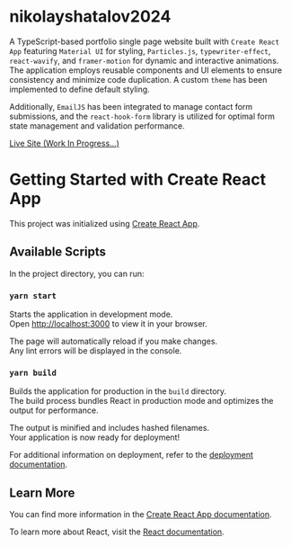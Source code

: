 # nikolayshatalov2024

A TypeScript-based portfolio single page website built with `Create React App` featuring `Material UI` for styling, `Particles.js`, `typewriter-effect`, `react-wavify`, and `framer-motion` for dynamic and interactive animations. The application employs reusable components and UI elements to ensure consistency and minimize code duplication. A custom `theme` has been implemented to define default styling.

Additionally, `EmailJS` has been integrated to manage contact form submissions, and the `react-hook-form` library is utilized for optimal form state management and validation performance.

<div align="start" >
  <a href="https://nikolayshatalov2024.netlify.app/">Live Site (Work In Progress...)</a>
</div>

# Getting Started with Create React App

This project was initialized using [Create React App](https://github.com/facebook/create-react-app).

## Available Scripts

In the project directory, you can run:

### `yarn start`

Starts the application in development mode.\
Open [http://localhost:3000](http://localhost:3000) to view it in your browser.

The page will automatically reload if you make changes.\
Any lint errors will be displayed in the console.

### `yarn build`

Builds the application for production in the `build` directory.\
The build process bundles React in production mode and optimizes the output for performance.

The output is minified and includes hashed filenames.\
Your application is now ready for deployment!

For additional information on deployment, refer to the [deployment documentation](https://facebook.github.io/create-react-app/docs/deployment).

## Learn More

You can find more information in the [Create React App documentation](https://facebook.github.io/create-react-app/docs/getting-started).

To learn more about React, visit the [React documentation](https://reactjs.org/).
